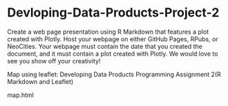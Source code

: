 # Devloping-Data-Products-Project-2

Create a web page presentation using R Markdown that features a plot created with Plotly. Host your webpage on either GitHub Pages, RPubs, or NeoCities. Your webpage must contain the date that you created the document, and it must contain a plot created with Plotly. We would love to see you show off your creativity!


Map using leaflet: Developing Data Products Programming Assignment 2(R Markdown and Leaflet)

map.html

